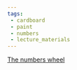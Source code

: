 ```yaml
---
tags:
 - cardboard
 - paint
 - numbers
 - lecture_materials
---
```

[The numbers wheel](https://www.facebook.com/reel/612549177140157)